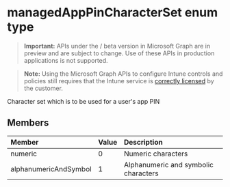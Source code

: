 ﻿# managedAppPinCharacterSet enum type

> **Important:** APIs under the / beta version in Microsoft Graph are in preview and are subject to change. Use of these APIs in production applications is not supported.

> **Note:** Using the Microsoft Graph APIs to configure Intune controls and policies still requires that the Intune service is [correctly licensed](https://go.microsoft.com/fwlink/?linkid=839381) by the customer.

Character set which is to be used for a user's app PIN
## Members
|Member|Value|Description|
|:---|:---|:---|
|numeric|0|Numeric characters|
|alphanumericAndSymbol|1|Alphanumeric and symbolic characters|





